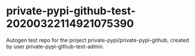# private-pypi-github-test-20200322114921075390
Autogen test repo for the project private-pypi/private-pypi-github, created by user private-pypi-github-test-admin.
